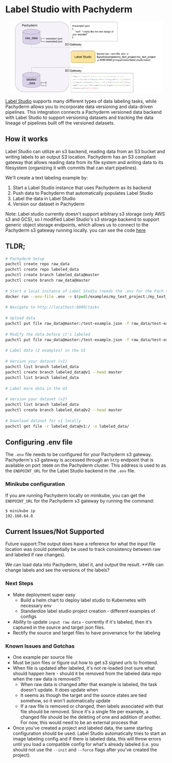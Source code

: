 # Label Studio with Pachyderm

<p align="center">
	<img src='images/ls_p_integration.jpg' height='225' title='Pachyderm'>
</p>

[Label Studio](https://labelstud.io/) supports many different types of data labeling tasks, while Pachyderm allows you to incorporate data versioning and data-driven pipelines. This integration connects a Pachyderm versioned data backend with Label Studio to support versioning datasets and tracking the data lineage of pipelines built off the versioned datasets.

## How it works

Label Studio can utilize an s3 backend, reading data from an S3 bucket and writing labels to an output S3 location. Pachyderm has an S3 compliant gateway that allows reading data from its file system and writing data to its filesystem (organizing it with commits that can start pipelines).

We'll create a text labeling example by:

1. Start a Label Studio instance that uses Pachyderm as its backend
2. Push data to Pachyderm that automatically populates Label Studio
3. Label the data in Label Studio
4. Version our dataset in Pachyderm

Note: Label studio currently doesn't support arbitrary s3 storage (only AWS s3 and GCS), so I modified Label Studio's s3 storage backend to support generic object storage endpoints, which allows us to connect to the Pachyderm s3 gateway running locally. you can see the code [here](label_studio/storage/s3.py)

## TLDR;

``` bash
# Pachyderm Setup
pachctl create repo raw_data
pachctl create repo labeled_data
pachctl create branch labeled_data@master
pachctl create branch raw_data@master

# Start a local instance of Label Studio (needs the .env for the Pach s3 gateway)
docker run --env-file .env -v $(pwd)/examples/my_text_project:/my_text_project -p 8080:8080 jimmywhitaker/label-studio:latest

# Navigate to http://localhost:8080/tasks

# Upload data
pachctl put file raw_data@master:/test-example.json -f raw_data/test-example.json --split json --target-file-datums 1

# Modify the data before it's labeled
pachctl put file raw_data@master:/test-example.json -f raw_data/test-example2.json --split json --target-file-datums 1 --overwrite

# Label data (2 examples) in the UI

# Version your dataset (v1)
pachctl list branch labeled_data
pachctl create branch labeled_data@v1 --head master
pachctl list branch labeled_data

# Label more data in the UI

# Version your dataset (v2)
pachctl list branch labeled_data
pachctl create branch labeled_data@v2 --head master

# Download dataset for v1 locally
pachctl get file -r labeled_data@v1:/ -o labeled_data/

```

## Configuring .env file
The `.env` file needs to be configured for your Pachyderm s3 gateway. Pachyderm's s3 gateway is accessed through an `http` endpoint that is available on port `30600` on the Pachyderm cluster. This address is used to as the `ENDPOINT_URL` for the Label Studio backend in the `.env` file. 

### Minikube configuration
If you are running Pachyderm locally on minikube, you can get the `ENDPOINT_URL` for the Pachyderm s3 gateway by running the command:

```
$ minikube ip
192.168.64.8
```

<!-- ## Creating a new project
A new project requires creating a new configuration (see some of the [examples](examples/)). Creating a new project with Label Studio can be done by from the command line. We'll use the Docker image that we created to do this, adding the `--init` flag which will create the project. 

```shell
docker run --env-file .env -v $(pwd)/examples/my_new_project:/my_new_project -p 8080:8080 --entrypoint=label-studio jimmywhitaker/label-studio:latest start /my_new_project/ --source s3 --source-path master.raw_data --target s3-completions --target-path master.labeled_data --input-format=image --template image_bbox --source-params "{\"use_blob_urls\": false, \"regex\": \".*\"}"

``` -->

## Current Issues/Not Supported

Future support:The output does have a reference for what the input file location was (could potentially be used to track consistency between raw and labeled if raw changes).

We can load data into Pachyderm, label it, and output the result. 
**We can change labels and see the versions of the labels? 

### Next Steps

* Make deployment super easy
  * Build a helm chart to deploy label studio to Kubernetes with necessary env 
  * Standardize label studio project creation - different examples of configs
* Ability to update `input raw data` - currently if it's labeled, then it's captured in the source and target json files. 
* Rectify the source and target files to have provenance for the labeling


### Known Issues and Gotchas 

* One example per source file 
* Must be json files or figure out how to get s3 signed urls to frontend. 
* When file is updated after labeled, it's not re-loaded (not sure what should happen here - should it be removed from the labeled data repo when the raw data is removed?)
  * When raw data is changed after that example is labeled, the task doesn't update. It does update when 
  * It seems as though the target and the source states are tied somehow, so it won't automatically update
  * If a raw file is removed or changed, then labels associated with that file should be removed. Since it's a single file per example, a changed file should be the deleting of one and addition of another. For now, this would need to be an external process that 
* Once you've created a project and labeled data, the same starting configuration should be used. Label Studio automatically tries to start an image labeling config and if there is labeled data, this will throw errors until you load a compatible config for what's already labeled (i.e. you should not use the `--init` and `--force` flags after you've created the project).

